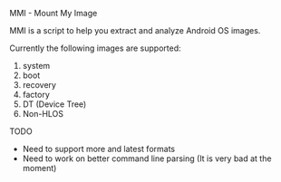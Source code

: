 MMI - Mount My Image

MMI is a script to help you extract and analyze Android OS images.

Currently the following images are supported:
1. system
2. boot
3. recovery
4. factory
5. DT (Device Tree)
6. Non-HLOS

TODO
- Need to support more and latest formats
- Need to work on better command line parsing (It is very bad at the moment)
